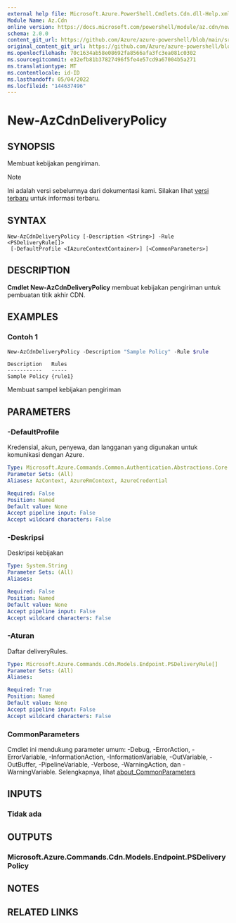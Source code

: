 ```yaml
---
external help file: Microsoft.Azure.PowerShell.Cmdlets.Cdn.dll-Help.xml
Module Name: Az.Cdn
online version: https://docs.microsoft.com/powershell/module/az.cdn/new-azcdndeliverypolicy
schema: 2.0.0
content_git_url: https://github.com/Azure/azure-powershell/blob/main/src/Cdn/Cdn/help/New-AzCdnDeliveryPolicy.md
original_content_git_url: https://github.com/Azure/azure-powershell/blob/main/src/Cdn/Cdn/help/New-AzCdnDeliveryPolicy.md
ms.openlocfilehash: 70c1634ab58e08692fa8566afa3fc3ea081c0302
ms.sourcegitcommit: e32efb81b37827496f5fe4e57cd9a67004b5a271
ms.translationtype: MT
ms.contentlocale: id-ID
ms.lasthandoff: 05/04/2022
ms.locfileid: "144637496"
---
```

# New-AzCdnDeliveryPolicy

## SYNOPSIS
Membuat kebijakan pengiriman.

> [!NOTE]
>Ini adalah versi sebelumnya dari dokumentasi kami. Silakan lihat [versi terbaru](/powershell/module/az.cdn/new-azcdndeliverypolicy) untuk informasi terbaru.

## SYNTAX

```
New-AzCdnDeliveryPolicy [-Description <String>] -Rule <PSDeliveryRule[]>
 [-DefaultProfile <IAzureContextContainer>] [<CommonParameters>]
```

## DESCRIPTION
**Cmdlet New-AzCdnDeliveryPolicy** membuat kebijakan pengiriman untuk pembuatan titik akhir CDN.

## EXAMPLES

### Contoh 1
```powershell
New-AzCdnDeliveryPolicy -Description "Sample Policy" -Rule $rule
```

```output
Description   Rules
-----------   -----
Sample Policy {rule1}
```

Membuat sampel kebijakan pengiriman

## PARAMETERS

### -DefaultProfile
Kredensial, akun, penyewa, dan langganan yang digunakan untuk komunikasi dengan Azure.

```yaml
Type: Microsoft.Azure.Commands.Common.Authentication.Abstractions.Core.IAzureContextContainer
Parameter Sets: (All)
Aliases: AzContext, AzureRmContext, AzureCredential

Required: False
Position: Named
Default value: None
Accept pipeline input: False
Accept wildcard characters: False
```

### -Deskripsi
Deskripsi kebijakan

```yaml
Type: System.String
Parameter Sets: (All)
Aliases:

Required: False
Position: Named
Default value: None
Accept pipeline input: False
Accept wildcard characters: False
```

### -Aturan
Daftar deliveryRules.

```yaml
Type: Microsoft.Azure.Commands.Cdn.Models.Endpoint.PSDeliveryRule[]
Parameter Sets: (All)
Aliases:

Required: True
Position: Named
Default value: None
Accept pipeline input: False
Accept wildcard characters: False
```

### CommonParameters
Cmdlet ini mendukung parameter umum: -Debug, -ErrorAction, -ErrorVariable, -InformationAction, -InformationVariable, -OutVariable, -OutBuffer, -PipelineVariable, -Verbose, -WarningAction, dan -WarningVariable. Selengkapnya, lihat [about_CommonParameters](http://go.microsoft.com/fwlink/?LinkID=113216)

## INPUTS

### Tidak ada

## OUTPUTS

### Microsoft.Azure.Commands.Cdn.Models.Endpoint.PSDeliveryPolicy

## NOTES

## RELATED LINKS
